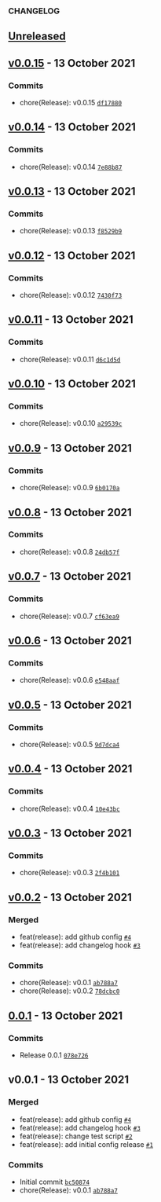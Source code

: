 ### CHANGELOG

## [Unreleased](https://github.corp.globant.com/jhony-lopez/release-test/compare/v0.0.15...HEAD)

## [v0.0.15](https://github.corp.globant.com/jhony-lopez/release-test/compare/v0.0.14...v0.0.15) - 13 October 2021

### Commits

- chore(Release): v0.0.15 [`df17880`](https://github.corp.globant.com/jhony-lopez/release-test/commit/df178807973c68f6f172c58355121bdd86959d04)

## [v0.0.14](https://github.corp.globant.com/jhony-lopez/release-test/compare/v0.0.13...v0.0.14) - 13 October 2021

### Commits

- chore(Release): v0.0.14 [`7e88b87`](https://github.corp.globant.com/jhony-lopez/release-test/commit/7e88b87030bc375c4b458db614c366030e95c011)

## [v0.0.13](https://github.corp.globant.com/jhony-lopez/release-test/compare/v0.0.12...v0.0.13) - 13 October 2021

### Commits

- chore(Release): v0.0.13 [`f8529b9`](https://github.corp.globant.com/jhony-lopez/release-test/commit/f8529b98787f60936fa235d2462e768b78b6720d)

## [v0.0.12](https://github.corp.globant.com/jhony-lopez/release-test/compare/v0.0.11...v0.0.12) - 13 October 2021

### Commits

- chore(Release): v0.0.12 [`7430f73`](https://github.corp.globant.com/jhony-lopez/release-test/commit/7430f735d0d750817150c0b628b21db2e28d40bb)

## [v0.0.11](https://github.corp.globant.com/jhony-lopez/release-test/compare/v0.0.10...v0.0.11) - 13 October 2021

### Commits

- chore(Release): v0.0.11 [`d6c1d5d`](https://github.corp.globant.com/jhony-lopez/release-test/commit/d6c1d5de22c7972df6b24df09cecbf837f254a27)

## [v0.0.10](https://github.corp.globant.com/jhony-lopez/release-test/compare/v0.0.9...v0.0.10) - 13 October 2021

### Commits

- chore(Release): v0.0.10 [`a29539c`](https://github.corp.globant.com/jhony-lopez/release-test/commit/a29539c0b7c3c652abd46e922d23e10aa7d0ce14)

## [v0.0.9](https://github.corp.globant.com/jhony-lopez/release-test/compare/v0.0.8...v0.0.9) - 13 October 2021

### Commits

- chore(Release): v0.0.9 [`6b0170a`](https://github.corp.globant.com/jhony-lopez/release-test/commit/6b0170a463533d880274dcacbed0a154e1d62d7c)

## [v0.0.8](https://github.corp.globant.com/jhony-lopez/release-test/compare/v0.0.7...v0.0.8) - 13 October 2021

### Commits

- chore(Release): v0.0.8 [`24db57f`](https://github.corp.globant.com/jhony-lopez/release-test/commit/24db57f977a42d6ff150e0df43cb5977d6fa11b8)

## [v0.0.7](https://github.corp.globant.com/jhony-lopez/release-test/compare/v0.0.6...v0.0.7) - 13 October 2021

### Commits

- chore(Release): v0.0.7 [`cf63ea9`](https://github.corp.globant.com/jhony-lopez/release-test/commit/cf63ea92d37b663454d8dc3ac5c3fe0dcab55af4)

## [v0.0.6](https://github.corp.globant.com/jhony-lopez/release-test/compare/v0.0.5...v0.0.6) - 13 October 2021

### Commits

- chore(Release): v0.0.6 [`e548aaf`](https://github.corp.globant.com/jhony-lopez/release-test/commit/e548aaf45ddf354624345be4fb8e0abe91eb9d19)

## [v0.0.5](https://github.corp.globant.com/jhony-lopez/release-test/compare/v0.0.4...v0.0.5) - 13 October 2021

### Commits

- chore(Release): v0.0.5 [`9d7dca4`](https://github.corp.globant.com/jhony-lopez/release-test/commit/9d7dca41a0a69ecf3c5977c13ee6c947275e9874)

## [v0.0.4](https://github.corp.globant.com/jhony-lopez/release-test/compare/v0.0.3...v0.0.4) - 13 October 2021

### Commits

- chore(Release): v0.0.4 [`10e43bc`](https://github.corp.globant.com/jhony-lopez/release-test/commit/10e43bc1dbdc07928d8f89e7c40ab25430ad2478)

## [v0.0.3](https://github.corp.globant.com/jhony-lopez/release-test/compare/v0.0.2...v0.0.3) - 13 October 2021

### Commits

- chore(Release): v0.0.3 [`2f4b101`](https://github.corp.globant.com/jhony-lopez/release-test/commit/2f4b1018a108c2afc1c32ad422506bfc4668673d)

## [v0.0.2](https://github.corp.globant.com/jhony-lopez/release-test/compare/0.0.1...v0.0.2) - 13 October 2021

### Merged

- feat(release): add github config [`#4`](https://github.corp.globant.com/jhony-lopez/release-test/pull/4)
- feat(release): add changelog hook [`#3`](https://github.corp.globant.com/jhony-lopez/release-test/pull/3)

### Commits

- chore(Release): v0.0.1 [`ab788a7`](https://github.corp.globant.com/jhony-lopez/release-test/commit/ab788a7f9e016abe163d3f0c19fefb51b86951c8)
- chore(Release): v0.0.2 [`78dcbc0`](https://github.corp.globant.com/jhony-lopez/release-test/commit/78dcbc05f34d5fef3531c306f1ca53c75a6d31ff)

## [0.0.1](https://github.corp.globant.com/jhony-lopez/release-test/compare/v0.0.1...0.0.1) - 13 October 2021

### Commits

- Release 0.0.1 [`078e726`](https://github.corp.globant.com/jhony-lopez/release-test/commit/078e7262a733c3bed0cb63db007491c1f555a44f)

## v0.0.1 - 13 October 2021

### Merged

- feat(release): add github config [`#4`](https://github.corp.globant.com/jhony-lopez/release-test/pull/4)
- feat(release): add changelog hook [`#3`](https://github.corp.globant.com/jhony-lopez/release-test/pull/3)
- feat(release): change test script [`#2`](https://github.corp.globant.com/jhony-lopez/release-test/pull/2)
- feat(release): add initial config release [`#1`](https://github.corp.globant.com/jhony-lopez/release-test/pull/1)

### Commits

- Initial commit [`bc50874`](https://github.corp.globant.com/jhony-lopez/release-test/commit/bc50874ee8436acccd2a1d109c5087abc9b0b4ac)
- chore(Release): v0.0.1 [`ab788a7`](https://github.corp.globant.com/jhony-lopez/release-test/commit/ab788a7f9e016abe163d3f0c19fefb51b86951c8)
